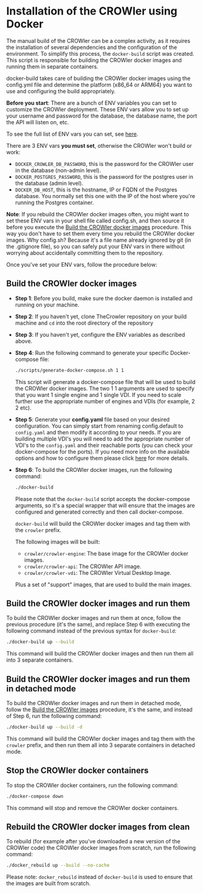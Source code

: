 # Installation of the CROWler using Docker

The manual build of the CROWler can be a complex activity, as it requires the
installation of several dependencies and the configuration of the environment.
To simplify this process, the `docker-build` script was created. This script
is responsible for building the CROWler docker images and running them in
separate containers.

docker-build takes care of building the CROWler docker images using the
config.yml file and determine the platform (x86_64 or ARM64) you want to use
and configuring the build appropriately.

**Before you start**: There are a bunch of ENV variables you can set to
customize the CROWler deployment. These ENV vars allow you to set up your
username and password for the database, the database name, the port the API
will listen on, etc.

To see the full list of ENV vars you can set, see [here](doc/env_vars.md).

There are 3 ENV vars **you must set**, otherwise the CROWler won't build or
work:

- `DOCKER_CROWLER_DB_PASSWORD`, this is the password for the CROWler user in
the database (non-admin level).
- `DOCKER_POSTGRES_PASSWORD`, this is the password for the postgres user in
the database (admin level).
- `DOCKER_DB_HOST`, this is the hostname, IP or FQDN of the Postgres database.
You normally set this one with the IP of the host where you're running the
Postgres container.

**Note**: If you rebuild the CROWler docker images often, you might want to
set these ENV vars in your shell file called config.sh, and then source it
before you execute the [Build the CROWler docker images](#build-the-crowler-docker-images)
procedure. This way you don't have to set them every time you rebuild the
CROWler docker images. Why config.sh? Because it's a file name already ignored
by git (in the .gitignore file), so you can safely put your ENV vars in there
without worrying about accidentally committing them to the repository.

Once you've set your ENV vars, follow the procedure below:

## Build the CROWler docker images

- **Step 1**: Before you build, make sure the docker daemon is installed and
 running on your machine.

- **Step 2**: If you haven't yet, clone TheCrowler repository on your build
 machine and `cd` into the root directory of the repository

- **Step 3**: If you haven't yet, configure the ENV variables as described
 above.

- **Step 4**: Run the following command to generate your specific
 Docker-compose file:

  ```bash
  ./scripts/generate-docker-compose.sh 1 1
  ```

  This script will generate a docker-compose file that will be used to build
  the CROWler docker images.
  The two 1 1 arguments are used to specify that you want 1 single engine and 1
  single VDI.
  If you need to scale further use the appropriate number of engines and VDIs
  (for example, 2 2 etc).

- **Step 5**: Generate your **config.yaml** file based on your desired
 configuration. You can simply start from renaming config.default to
 `config.yaml` and then modify it according to your needs. If you are building
 multiple VDI's you will need to add the appropriate number of VDI's to the
 `config.yaml` and their reachable ports (you can check your docker-compose for
 the ports). If you need more info on the available options and how to
 configure them please click [here](./config_yaml.md) for more details.

- **Step 6**: To build the CROWler docker images, run the following command:

  ```bash
  ./docker-build
  ```

  Please note that the `docker-build` script accepts the docker-compose
  arguments, so it's a special wrapper that will ensure that the images are
  configured and generated correctly and then call docker-compose.

  `docker-build` will build the CROWler docker images and tag them with the
   `crowler` prefix.

  The following images will be built:

  - `crowler/crowler-engine`: The base image for the CROWler docker images.
  - `crowler/crowler-api`: The CROWler API image.
  - `crowler/crowler-vdi`: The CROWler Virtual Desktop Image.

  Plus a set of "support" images, that are used to build the main images.

## Build the CROWler docker images and run them

To build the CROWler docker images and run them at once, follow the previous
procedure (it's the same), and replace Step 6 with executing the following
command instead of the previous syntax for `docker-build`:

```bash
./docker-build up --build
```

This command will build the CROWler docker images and then run them all into 3
separate containers.

## Build the CROWler docker images and run them in detached mode

To build the CROWler docker images and run them in detached mode, follow the
[Build the CROWler images](#build-the-crowler-docker-images) procedure, it's
the same, and instead of Step 6, run the following command:

```bash
./docker-build up --build -d
```

This command will build the CROWler docker images and tag them with the
`crowler` prefix, and then run them all into 3 separate containers in
detached mode.

## Stop the CROWler docker containers

To stop the CROWler docker containers, run the following command:

```bash
./docker-compose down
```

This command will stop and remove the CROWler docker containers.

## Rebuild the CROWler docker images from clean

To rebuild (for example after you've downloaded a new version of the CROWler
code) the CROWler docker images from scratch, run the following command:

```bash
./docker_rebuild up --build --no-cache
```

Please note: `docker_rebuild` instead of `docker-build` is used to ensure that
the images are built from scratch.

